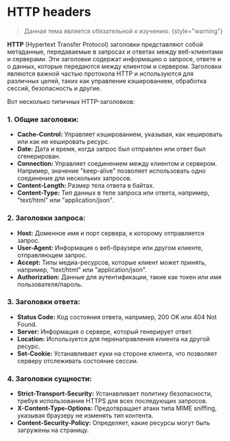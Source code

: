# HTTP headers

> Данная тема является обязательной к изучению. {style="warning"}

**HTTP** (Hypertext Transfer Protocol) заголовки представляют собой метаданные,
передаваемые в запросах и ответах между веб-клиентами и серверами.
Эти заголовки содержат информацию о запросе, ответе и о данных, которые передаются между клиентом и сервером.
Заголовки являются важной частью протокола HTTP и используются для различных целей, таких как управление кэшированием,
обработка сессий, безопасность и другие.

Вот несколько типичных HTTP-заголовков:

### 1. **Общие заголовки:**

- **Cache-Control:** Управляет кэшированием, указывая, как кешировать или как не кешировать ресурс.
- **Date:** Дата и время, когда запрос был отправлен или ответ был сгенерирован.
- **Connection:** Управляет соединением между клиентом и сервером. Например, значение "keep-alive" позволяет
  использовать одно соединение для нескольких запросов.
- **Content-Length:** Размер тела ответа в байтах.
- **Content-Type:** Тип данных в теле запроса или ответа, например, "text/html" или "application/json".

### 2. **Заголовки запроса:**

- **Host:** Доменное имя и порт сервера, к которому отправляется запрос.
- **User-Agent:** Информация о веб-браузере или другом клиенте, отправляющем запрос.
- **Accept:** Типы медиа-ресурсов, которые клиент может принять, например, "text/html" или "application/json".
- **Authorization:** Данные для аутентификации, такие как токен или имя пользователя/пароль.

### 3. **Заголовки ответа:**

- **Status Code:** Код состояния ответа, например, 200 OK или 404 Not Found.
- **Server:** Информация о сервере, который генерирует ответ.
- **Location:** Используется для перенаправления клиента на другой ресурс.
- **Set-Cookie:** Устанавливает куки на стороне клиента, что позволяет серверу отслеживать состояние сессии.

### 4. **Заголовки сущности:**

- **Strict-Transport-Security:** Устанавливает политику безопасности, требуя использование HTTPS для всех последующих
  запросов.
- **X-Content-Type-Options:** Предотвращает атаки типа MIME sniffing, указывая браузеру не изменять тип контента.
- **Content-Security-Policy:** Определяет, какие ресурсы могут быть загружены на страницу.